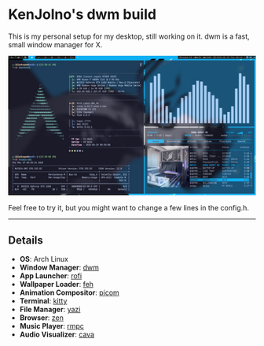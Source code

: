 # KenJolno's dwm build

This is my personal setup for my desktop, still working on it. dwm is a fast, small window manager for X.  

![screenshot](./screenshot.png)  

Feel free to try it, but you might want to change a few lines in the config.h.  

---

## Details
- **OS**: Arch Linux
- **Window Manager**: [dwm](https://dwm.suckless.org/)
- **App Launcher**: [rofi](https://github.com/davatorium/rofi)
- **Wallpaper Loader**: [feh](https://github.com/derf/feh)
- **Animation Compositor**: [picom](https://github.com/yshui/picom)
- **Terminal**: [kitty](https://github.com/kovidgoyal/kitty)
- **File Manager**: [yazi](https://github.com/sxyazi/yazi)
- **Browser**: [zen](https://github.com/hexapode/zenbrowser)
- **Music Player**: [rmpc](https://github.com/mierak/rmpc)
- **Audio Visualizer**: [cava](https://github.com/karlstav/cava)
